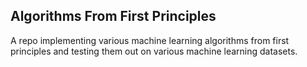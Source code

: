 ## Algorithms From First Principles
A repo implementing various machine learning algorithms from first principles and testing them out on various machine learning datasets. 